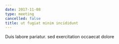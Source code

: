 ```yaml
---
date: 2017-11-08
type: meeting
cancelled: false
title: ut fugiat minim incididunt
---
```

Duis labore pariatur. sed exercitation occaecat dolore